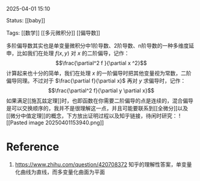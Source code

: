 2025-04-01  15:10

Status: [[baby]]

Tags: [[数学]] [[多元微积分]] [[偏导数]]

多阶偏导数其实也是单变量微积分中1阶导数、2阶导数、n阶导数的一种多维度延申，比如我们在处理 $f(x,y)$ 对 $x$ 的二阶偏导，记作：
$$\frac{\partial^2 f }{\partial x ^2}$$
计算起来也十分的简单，我们在处理 $x$ 的一阶偏导时把其他变量视为常数，二阶偏导同理。不过对于 $\frac{\partial f}{\partial x}$ 再对 $y$ 求偏导时，记作：
$$\frac{\partial^2 f}{\partial y \partial x}$$
如果满足[[施瓦兹定理]]时，也即函数在你需要二阶偏导的点是连续的，混合偏导是可以交换顺序的，我并不是很理解这一点，并且可能要联系到[[全微分]]以及[[微分中值定理]]的概念，下方放出证明过程以及知乎链接，待闲时研究：
![[Pasted image 20250401153940.png]]

# Reference
1. https://www.zhihu.com/question/420708372 知乎的理解性答案，单变量化曲线为直线，而多变量化曲面为平面